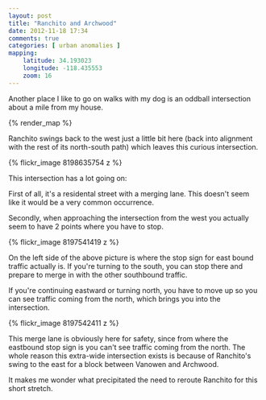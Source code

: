 ```yaml
---
layout: post
title: "Ranchito and Archwood"
date: 2012-11-18 17:34
comments: true
categories: [ urban anomalies ]
mapping:
    latitude: 34.193023
    longitude: -118.435553
    zoom: 16
---
```


Another place I like to go on walks with my dog is an oddball intersection about a mile from my house.

{% render_map %}

Ranchito swings back to the west just a little bit here (back into alignment with the rest of its north-south path) which leaves this curious intersection.

{% flickr_image 8198635754 z %}

This intersection has a lot going on:

First of all, it's a residental street with a merging lane.
This doesn't seem like it would be a very common occurrence.

Secondly, when approaching the intersection from the west you actually seem to have 2 points where you have to stop.

{% flickr_image 8197541419 z %}

On the left side of the above picture is where the stop sign for east bound traffic actually is.
If you're turning to the south, you can stop there and prepare to merge in with the other southbound traffic.

If you're continuing eastward or turning north, you have to move up so you can see traffic coming from the north, which brings you into the intersection.

{% flickr_image 8197542411 z %}

This merge lane is obviously here for safety, since from where the eastbound stop sign is you can't see traffic coming from the north.
The whole reason this extra-wide intersection exists is because of Ranchito's swing to the east for a block between Vanowen and Archwood.

It makes me wonder what precipitated the need to reroute Ranchito for this short stretch.
